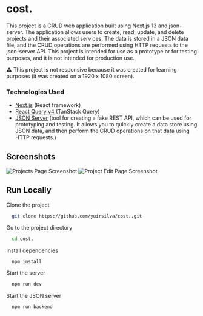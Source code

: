 
# cost.

This project is a CRUD web application built using Next.js 13 and json-server. The application allows users to create, read, update, and delete projects and their associated services. The data is stored in a JSON data file, and the CRUD operations are performed using HTTP requests to the json-server API. This project is intended for use as a prototype or for testing purposes, and it is not intended for production use.

⚠️ This project is not responsive because it was created for learning purposes (it was created on a 1920 x 1080 screen).
### Technologies Used

- [Next.js](https://nextjs.org) (React framework)
- [React Query v4](https://tanstack.com/query/v4) (TanStack Query)
- [JSON Server](https://github.com/typicode/json-server) (tool for creating a fake REST API, which can be used for prototyping and testing. It allows you to quickly create a data store using JSON data, and then perform the CRUD operations on that data using HTTP requests.)
## Screenshots

![Projects Page Screenshot](https://user-images.githubusercontent.com/79874698/206909775-6593bdbb-c685-43e6-b76d-9bcc12456315.png)
![Project Edit Page Screenshot](https://user-images.githubusercontent.com/79874698/206909857-4f10a280-ee34-43f4-8060-b49d661c247a.png)


## Run Locally

Clone the project

```bash
  git clone https://github.com/yuirsilva/cost..git
```

Go to the project directory

```bash
  cd cost.
```

Install dependencies

```bash
  npm install
```

Start the server

```bash
  npm run dev
```

Start the JSON server

```bash
  npm run backend
```
